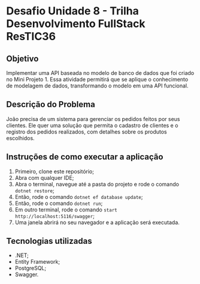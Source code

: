 # Desafio Unidade 8 - Trilha Desenvolvimento FullStack ResTIC36

## Objetivo

Implementar uma API baseada no modelo de banco de dados que foi criado no Mini Projeto 1. Essa atividade permitirá que se aplique o conhecimento de modelagem de dados, transformando o modelo em uma API funcional.

## Descrição do Problema

João precisa de um sistema para gerenciar os pedidos feitos por seus clientes. Ele quer uma solução que permita o cadastro de clientes e o registro dos pedidos realizados, com detalhes sobre os produtos escolhidos.

## Instruções de como executar a aplicação

1. Primeiro, clone este repositório;
2. Abra com qualquer IDE;
3. Abra o terminal, navegue até a pasta do projeto e rode o comando `dotnet restore`;
4. Então, rode o comando `dotnet ef database update`;
5. Então, rode o comando `dotnet run`;
6. Em outro terminal, rode o comando `start http://localhost:5116/swagger`;
7. Uma janela abrirá no seu navegador e a aplicação será executada.

## Tecnologias utilizadas

- .NET;
- Entity Framework;
- PostgreSQL;
- Swagger.
